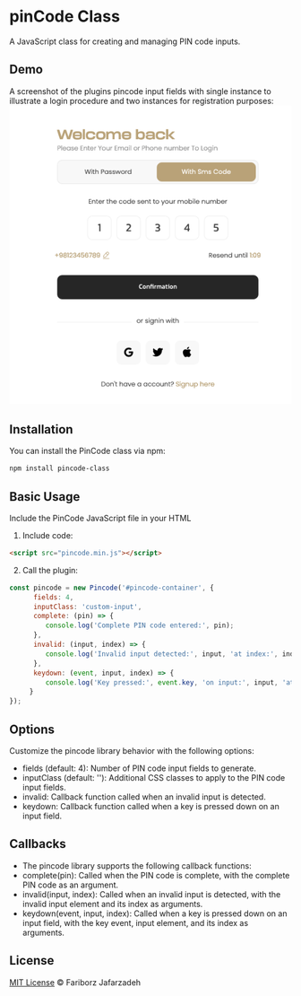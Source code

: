 # pinCode Class

A JavaScript class for creating and managing PIN code inputs.

## Demo
A screenshot of the plugins pincode input fields with single instance to illustrate a login procedure and two instances for registration purposes:   
![screenshot](pincode.png)

## Installation

You can install the PinCode class via npm:

```bash
npm install pincode-class
```

## Basic Usage
Include the PinCode JavaScript file in your HTML


1. Include code:

```html
<script src="pincode.min.js"></script>
```

2. Call the plugin:
```javascript
const pincode = new Pincode('#pincode-container', {
      fields: 4,
      inputClass: 'custom-input',
      complete: (pin) => {
         console.log('Complete PIN code entered:', pin);
      },
      invalid: (input, index) => {
         console.log('Invalid input detected:', input, 'at index:', index);
      },
      keydown: (event, input, index) => {
         console.log('Key pressed:', event.key, 'on input:', input, 'at index:', index);
     }
});
```

## Options
Customize the pincode library behavior with the following options:

* fields (default: 4): Number of PIN code input fields to generate.
* inputClass (default: ''): Additional CSS classes to apply to the PIN code input fields.
* invalid: Callback function called when an invalid input is detected.
* keydown: Callback function called when a key is pressed down on an input field.

## Callbacks

* The pincode library supports the following callback functions:
* complete(pin): Called when the PIN code is complete, with the complete PIN code as an argument.
* invalid(input, index): Called when an invalid input is detected, with the invalid input element and its index as arguments.
* keydown(event, input, index): Called when a key is pressed down on an input field, with the key event, input element, and its index as arguments.


## License

[MIT License](https://opensource.org/licenses/mit-license) © Fariborz Jafarzadeh
